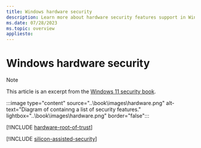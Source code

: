 ```yaml
---
title: Windows hardware security
description: Learn more about hardware security features support in Windows.
ms.date: 07/28/2023
ms.topic: overview
appliesto:
---
```


# Windows hardware security

>[!NOTE]
> This article is an excerpt from the [Windows 11 security book](..\book\index.md).

:::image type="content" source="..\book\images\hardware.png" alt-text="Diagram of containng a list of security features." lightbox="..\book\images\hardware.png" border="false":::

[!INCLUDE [hardware-root-of-trust](../book/includes/hardware-root-of-trust.md)]

[!INCLUDE [silicon-assisted-security](../book/includes/silicon-assisted-security.md)]
